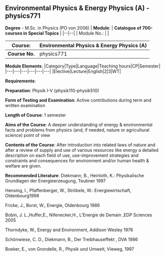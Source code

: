 ## Environmental Physics & Energy Physics (A) - physics771

**Degree** - M.Sc. in Physics (PO von 2006)
| **Module**: | **Catalogue of 700-courses in Special Topics** |
|--|--|
| Module No.: |  |

| **Course**: | Environmental Physics & Energy Physics (A) |
|------|------|
| **Course No.** | physics771 |

**Module Elements**:
|Category|Type|Language|Teaching hours|CP|Semester|
|---|---|---|---|---|---|
|Elective|Lecture|English|2|3|WT|

**Requirements**:


**Preparation**:
Physik I-V (physik110-physik510)

**Form of Testing and Examination**:
Active contributions during term and written examination

**Length of Course**:
1 semester

**Aims of the Course**:
A deeper understanding of energy & environmental facts and problems from physics (and, if needed, nature or agricultural science) point of view

**Contents of the Course**:
After introduction into related laws of nature and after a review of supply and use of various resources like energy a detailed description on each field of use, use-improvement strategies and constraints and consequences for environment and/or human health & welfare are given.

**Recommended Literature**:
Diekmann, B., Heinloth, K.: Physikalische Grundlagen der Energieerzeugung, Teubner 1997

Hensing, I., Pfaffenberger, W., Ströbele, W.: Energiewirtschaft, Oldenbourg1998

Fricke, J., Borst, W., Energie, Oldenbourg 1986

Bobin, J. L.,Huffer,E., Nifenecker,H., L’Energie de Demain ,EDP Sciences 2005

Thorndyke, W., Energy and Environment, Addison Wesley 1976

Schönwiese, C. D., Diekmann, B., Der Treibhauseffekt , DVA 1986 

Boeker, E., von Grondelle, R., Physik und Umwelt, Vieweg, 1997


